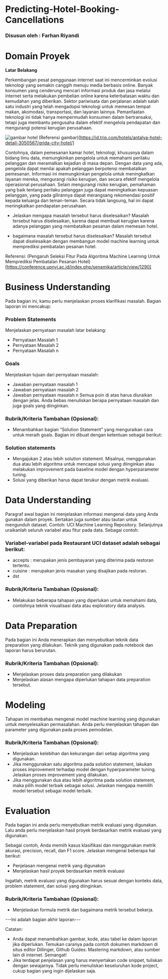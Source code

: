 # Predicting-Hotel-Booking-Cancellations
### Disusun oleh : Farhan Riyandi

# Domain Proyek
__Latar Belakang__

Perkembangan pesat penggunaan internet saat ini mencerminkan evolusi teknologi yang semakin canggih menuju media berbasis online. Banyak konsumen yang cenderung mencari informasi produk dan jasa melalui internet serta melakukan pembelian online karena keterbatasan waktu dan kemudahan yang diberikan. Sektor pariwisata dan perjalanan adalah salah satu industri yang telah mengadopsi teknologi untuk memesan tempat makan, akomodasi, transportasi, dan layanan lainnya. Pemanfaatan teknologi ini tidak hanya mempermudah konsumen dalam bertransaksi, tetapi juga membantu pengusaha dalam efektif mengelola pendapatan dan mengurangi potensi kerugian perusahaan.

![gambar hotel](https://ak-d.tripcdn.com/images/0224v12000a3j493m0E5C_R_600_400_R5_D.webp)
(Referensi gambar)[https://id.trip.com/hotels/antalya-hotel-detail-3050567/grida-city-hotel/]

Contohnya, dalam pemesanan kamar hotel, teknologi, khususnya dalam bidang ilmu data, memungkinkan pengelola untuk memahami perilaku pelanggan dan meramalkan kejadian di masa depan. Dengan data yang ada, pengelola dapat menilai apakah pelanggan berpotensi membatalkan pemesanan. Informasi ini memungkinkan pengelola untuk meningkatkan layanan mereka, mengurangi risiko kerugian, dan secara efektif mengelola operasional perusahaan. Selain mengurangi risiko kerugian, pemahaman yang baik tentang perilaku pelanggan juga dapat meningkatkan kepuasan pelanggan, yang pada gilirannya dapat merangsang rekomendasi positif kepada keluarga dan teman-teman. Secara tidak langsung, hal ini dapat meningkatkan pendapatan perusahaan.

* Jelaskan mengapa masalah tersebut harus diselesaikan?
  Masalah tersebut harus diselesaikan, karena dapat membuat kerugian karena adanya pelanggan yang membatalkan pesanan dalam memesan hotel.
  
* bagaimana masalah tersebut harus diselesaikan?
  Masalah tersebut dapat diselesaikan dengan membangun model machine learning untuk memprediksi pembatalan pesanan hotel.
  
Referensi: (Pengaruh Seleksi Fitur Pada Algoritma Machine Learning Untuk Memprediksi Pembatalan Pesanan Hotel)[https://conference.upnvj.ac.id/index.php/senamika/article/view/1290]

# Business Understanding

Pada bagian ini, kamu perlu menjelaskan proses klarifikasi masalah.
Bagian laporan ini mencakup:

### Problem Statements
Menjelaskan pernyataan masalah latar belakang:

* Pernyataan Masalah 1
* Pernyataan Masalah 2
* Pernyataan Masalah n

### Goals
Menjelaskan tujuan dari pernyataan masalah:
* Jawaban pernyataan masalah 1
* Jawaban pernyataan masalah 2
* Jawaban pernyataan masalah n
Semua poin di atas harus diuraikan dengan jelas. Anda bebas menuliskan berapa pernyataan masalah dan juga goals yang diinginkan.

### Rubrik/Kriteria Tambahan (Opsional):
* Menambahkan bagian “Solution Statement” yang menguraikan cara untuk meraih goals. Bagian ini dibuat dengan ketentuan sebagai berikut:

### Solution statements
* Mengajukan 2 atau lebih solution statement. Misalnya, menggunakan dua atau lebih algoritma untuk mencapai solusi yang diinginkan atau melakukan improvement pada baseline model dengan hyperparameter tuning.
* Solusi yang diberikan harus dapat terukur dengan metrik evaluasi.

# Data Understanding
Paragraf awal bagian ini menjelaskan informasi mengenai data yang Anda gunakan dalam proyek. Sertakan juga sumber atau tautan untuk mengunduh dataset. Contoh: UCI Machine Learning Repository. 
Selanjutnya uraikanlah seluruh variabel atau fitur pada data. Sebagai contoh:

### Variabel-variabel pada Restaurant UCI dataset adalah sebagai berikut:
* accepts : merupakan jenis pembayaran yang diterima pada restoran tertentu.
* cuisine : merupakan jenis masakan yang disajikan pada restoran.
* dst

### Rubrik/Kriteria Tambahan (Opsional):
* Melakukan beberapa tahapan yang diperlukan untuk memahami data, contohnya teknik visualisasi data atau exploratory data analysis.

# Data Preparation
Pada bagian ini Anda menerapkan dan menyebutkan teknik data preparation yang dilakukan. Teknik yang digunakan pada notebook dan laporan harus berurutan.

### Rubrik/Kriteria Tambahan (Opsional):
* Menjelaskan proses data preparation yang dilakukan
* Menjelaskan alasan mengapa diperlukan tahapan data preparation tersebut.

# Modeling
Tahapan ini membahas mengenai model machine learning yang digunakan untuk menyelesaikan permasalahan. Anda perlu menjelaskan tahapan dan parameter yang digunakan pada proses pemodelan.

### Rubrik/Kriteria Tambahan (Opsional):
* Menjelaskan kelebihan dan kekurangan dari setiap algoritma yang digunakan.
* Jika menggunakan satu algoritma pada solution statement, lakukan proses improvement terhadap model dengan hyperparameter tuning. Jelaskan proses improvement yang dilakukan.
* Jika menggunakan dua atau lebih algoritma pada solution statement, maka pilih model terbaik sebagai solusi. Jelaskan mengapa memilih model tersebut sebagai model terbaik.

# Evaluation
Pada bagian ini anda perlu menyebutkan metrik evaluasi yang digunakan. Lalu anda perlu menjelaskan hasil proyek berdasarkan metrik evaluasi yang digunakan.

Sebagai contoh, Anda memiih kasus klasifikasi dan menggunakan metrik akurasi, precision, recall, dan F1 score. Jelaskan mengenai beberapa hal berikut:
* Penjelasan mengenai metrik yang digunakan
* Menjelaskan hasil proyek berdasarkan metrik evaluasi

Ingatlah, metrik evaluasi yang digunakan harus sesuai dengan konteks data, problem statement, dan solusi yang diinginkan.

### Rubrik/Kriteria Tambahan (Opsional):
* Menjelaskan formula metrik dan bagaimana metrik tersebut bekerja.

---Ini adalah bagian akhir laporan---

Catatan:
* Anda dapat menambahkan gambar, kode, atau tabel ke dalam laporan jika diperlukan. Temukan caranya pada contoh dokumen markdown di situs editor Dillinger, Github Guides: Mastering markdown, atau sumber lain di internet. Semangat!
* Jika terdapat penjelasan yang harus menyertakan code snippet, tuliskan dengan sewajarnya. Tidak perlu menuliskan keseluruhan kode project, cukup bagian yang ingin dijelaskan saja.



